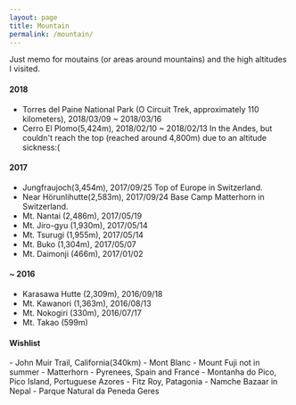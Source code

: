 ```yaml
---
layout: page
title: Mountain
permalink: /mountain/
---
```


Just memo for moutains (or areas around mountains) and the high altitudes I visited.

<h4>2018</h4>

- Torres del Paine National Park (O Circuit Trek, approximately 110 kilometers), 2018/03/09 ~ 2018/03/16
- Cerro El Plomo(5,424m), 2018/02/10 ~ 2018/02/13
  In the Andes, but couldn't reach the top (reached around 4,800m) due to an altitude sickness:(

<h4>2017</h4>

- Jungfraujoch(3,454m), 2017/09/25
  Top of Europe in Switzerland.
- Near Hörunlihutte(2,583m), 2017/09/24
  Base Camp Matterhorn in Switzerland.
- Mt. Nantai (2,486m), 2017/05/19
- Mt. Jiro-gyu (1,930m), 2017/05/14
- Mt. Tsurugi (1,955m), 2017/05/14
- Mt. Buko (1,304m), 2017/05/07
- Mt. Daimonji (466m), 2017/01/02

<h4>~ 2016</h4>

- Karasawa Hutte (2,309m), 2016/09/18
- Mt. Kawanori (1,363m), 2016/08/13
- Mt. Nokogiri (330m), 2016/07/17
- Mt. Takao (599m)

<h4>Wishlist</h4>
- John Muir Trail, California(340km)
- Mont Blanc
- Mount Fuji not in summer
- Matterhorn
- Pyrenees, Spain and France
- Montanha do Pico, Pico Island, Portuguese Azores
- Fitz Roy, Patagonia
- Namche Bazaar in Nepal
- Parque Natural da Peneda Geres

